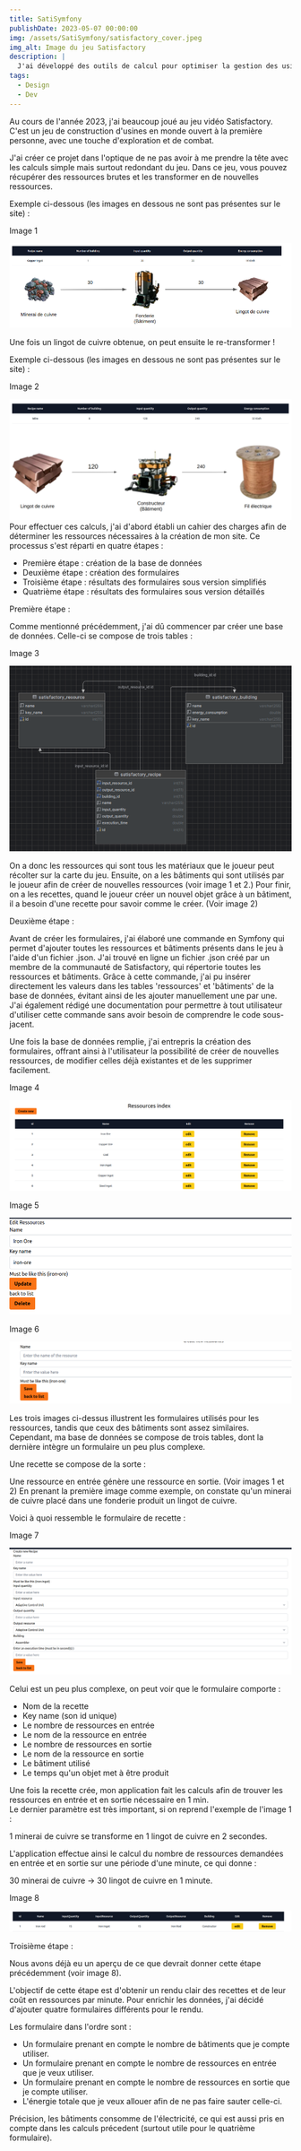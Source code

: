 ```yaml
---
title: SatiSymfony
publishDate: 2023-05-07 00:00:00
img: /assets/SatiSymfony/satisfactory_cover.jpeg
img_alt: Image du jeu Satisfactory
description: |
  J'ai développé des outils de calcul pour optimiser la gestion des usines que je construis dans le jeu vidéo Satisfactory.
tags:
  - Design
  - Dev
---
```


Au cours de l'année 2023, j'ai beaucoup joué au jeu vidéo Satisfactory. C'est un jeu de construction d'usines en monde ouvert à la première personne, avec une touche d'exploration et de combat.

J'ai créer ce projet dans l'optique de ne pas avoir à me prendre la tête avec les calculs simple mais surtout redondant du jeu.
Dans ce jeu, vous pouvez récupérer des ressources brutes et les transformer en de nouvelles ressources.

Exemple ci-dessous (les images en dessous ne sont pas présentes sur le site) :  


Image 1

![alt text](/public/assets/SatiSymfony/lingot-de-cuivre.png)

Une fois un lingot de cuivre obtenue, on peut ensuite le re-transformer !

Exemple ci-dessous (les images en dessous ne sont pas présentes sur le site) :  


Image 2  

![alt text](/public/assets/SatiSymfony/fil-electrique.png)
Pour effectuer ces calculs, j'ai d'abord établi un cahier des charges afin de déterminer les ressources nécessaires à la création de mon site. 
Ce processus s'est réparti en quatre étapes :

- Première étape : création de la base de données
- Deuxième étape : création des formulaires
- Troisième étape : résultats des formulaires sous version simplifiés
- Quatrième étape : résultats des formulaires sous version détaillés 

Première étape :

Comme mentionné précédemment, j'ai dû commencer par créer une base de données. Celle-ci se compose de trois tables :  

Image 3  

![alt text](/public/assets/SatiSymfony/diagramBDD.png)

On a donc les ressources qui sont tous les matériaux que le joueur peut récolter sur la carte du jeu.
Ensuite, on a les bâtiments qui sont utilisés par le joueur afin de créer de nouvelles ressources (voir image 1 et 2.)
Pour finir, on a les recettes, quand le joueur créer un nouvel objet grâce à un bâtiment, il a besoin d'une recette pour savoir comme le créer. (Voir image 2)

Deuxième étape :

Avant de créer les formulaires, j'ai élaboré une commande en Symfony qui permet d'ajouter toutes les ressources et bâtiments présents dans le jeu à l'aide d'un fichier .json. 
J'ai trouvé en ligne un fichier .json créé par un membre de la communauté de Satisfactory, qui répertorie toutes les ressources et bâtiments. Grâce à cette commande, 
j'ai pu insérer directement les valeurs dans les tables 'ressources' et 'bâtiments' de la base de données, évitant ainsi de les ajouter manuellement une par une.  
J'ai également rédigé une documentation pour permettre à tout utilisateur d'utiliser cette commande sans avoir besoin de comprendre le code sous-jacent.

Une fois la base de données remplie, j'ai entrepris la création des formulaires, offrant ainsi à l'utilisateur la possibilité de créer de nouvelles ressources, 
de modifier celles déjà existantes et de les supprimer facilement.  


Image 4  

![alt text](/public/assets/SatiSymfony/formulaireRessources.png)  

Image 5  

![alt text](/public/assets/SatiSymfony/editRessources.png)  

Image 6  

![alt text](/public/assets/SatiSymfony/createRessources.png)


Les trois images ci-dessus illustrent les formulaires utilisés pour les ressources, tandis que ceux des bâtiments sont assez similaires. 
Cependant, ma base de données se compose de trois tables, dont la dernière intègre un formulaire un peu plus complexe.

Une recette se compose de la sorte :

Une ressource en entrée génère une ressource en sortie. (Voir images 1 et 2)
En prenant la première image comme exemple, on constate qu'un minerai de cuivre placé dans une fonderie produit un lingot de cuivre.

Voici à quoi ressemble le formulaire de recette :  

Image 7  

![alt text](/public/assets/SatiSymfony/createRecipe.png)  

Celui est un peu plus complexe, on peut voir que le formulaire comporte :

- Nom de la recette
- Key name (son id unique)
- Le nombre de ressources en entrée
- Le nom de la ressource en entrée
- Le nombre de ressources en sortie
- Le nom de la ressource en sortie
- Le bâtiment utilisé
- Le temps qu'un objet met à être produit 

Une fois la recette crée, mon application fait les calculs afin de trouver les ressources en entrée et en sortie nécessaire en 1 min.  
Le dernier paramètre est très important, si on reprend l'exemple de l'image 1 :  

1 minerai de cuivre se transforme en 1 lingot de cuivre en 2 secondes.  

L'application effectue ainsi le calcul du nombre de ressources demandées en entrée et en sortie sur une période d'une minute, ce qui donne :

30 minerai de cuivre -> 30 lingot de cuivre en 1 minute.

Image 8  

![alt text](/public/assets/SatiSymfony/recipe.png)

Troisième étape :

Nous avons déjà eu un aperçu de ce que devrait donner cette étape précédemment (voir image 8).

L'objectif de cette étape est d'obtenir un rendu clair des recettes et de leur coût en ressources par minute. Pour enrichir les données, 
j'ai décidé d'ajouter quatre formulaires différents pour le rendu.

Les formulaire dans l'ordre sont :

- Un formulaire prenant en compte le nombre de bâtiments que je compte utiliser.
- Un formulaire prenant en compte le nombre de ressources en entrée que je veux utiliser.
- Un formulaire prenant en compte le nombre de ressources en sortie que je compte utiliser.
- L'énergie totale que je veux allouer afin de ne pas faire sauter celle-ci.

Précision, les bâtiments consomme de l'électricité, ce qui est aussi pris en compte dans les calculs précedent (surtout utile pour le quatrième formulaire).

